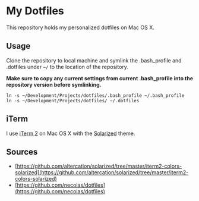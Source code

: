 # My Dotfiles

This repository holds my personalized dotfiles on Mac OS X.

## Usage

Clone the repository to local machine and symlink the .bash_profile and .dotfiles under `~/` to the location of the repository.

__Make sure to copy any current settings from current .bash_profile into the repository version before symlinking.__

    ln -s ~/Development/Projects/dotfiles/.bash_profile ~/.bash_profile
    ln -s ~/Development/Projects/dotfiles/ ~/.dotfiles

## iTerm

I use [iTerm 2](http://www.iterm2.com/#/section/home) on Mac OS X with the [Solarized](http://ethanschoonover.com/solarized) theme.

## Sources

* [https://github.com/altercation/solarized/tree/master/iterm2-colors-solarized](https://github.com/altercation/solarized/tree/master/iterm2-colors-solarized)
* [https://github.com/necolas/dotfiles](https://github.com/necolas/dotfiles)

